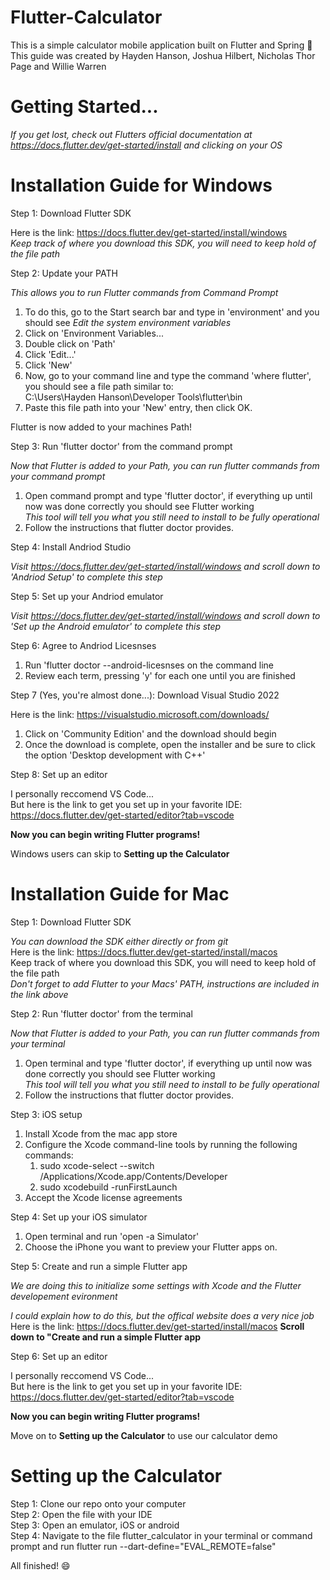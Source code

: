 # Flutter-Calculator
This is a simple calculator mobile application built on Flutter and Spring 📱 <br />
This guide was created by Hayden Hanson, Joshua Hilbert, Nicholas Thor Page and Willie Warren <br />

# Getting Started...
*If you get lost, check out Flutters official documentation at https://docs.flutter.dev/get-started/install and clicking on your OS* <br />

# Installation Guide for Windows

Step 1: Download Flutter SDK <br />

Here is the link: https://docs.flutter.dev/get-started/install/windows <br />
*Keep track of where you download this SDK, you will need to keep hold of the file path* <br />

Step 2: Update your PATH <br />

*This allows you to run Flutter commands from Command Prompt* <br />
1. To do this, go to the Start search bar and type in 'environment' and you should see *Edit the system environment variables* <br />
2. Click on 'Environment Variables... <br/>
3. Double click on 'Path' <br/>
4. Click 'Edit...' <br/>
5. Click 'New' <br/>
6. Now, go to your command line and type the command 'where flutter', you should see a file path similar to: <br/>
     C:\Users\Hayden Hanson\Developer Tools\flutter\bin <br/>
7. Paste this file path into your 'New' entry, then click OK. <br/>

Flutter is now added to your machines Path! <br/>

Step 3: Run 'flutter doctor' from the command prompt <br/>

*Now that Flutter is added to your Path, you can run flutter commands from your command prompt* <br/>
1. Open command prompt and type 'flutter doctor', if everything up until now was done correctly you should see Flutter working <br> *This tool will tell you what you still need to install to be fully operational*
2. Follow the instructions that flutter doctor provides. <br/>

Step 4: Install Andriod Studio <br/>

*Visit https://docs.flutter.dev/get-started/install/windows and scroll down to 'Andriod Setup' to complete this step* <br/>

Step 5: Set up your Andriod emulator <br/>

*Visit https://docs.flutter.dev/get-started/install/windows and scroll down to 'Set up the Android emulator' to complete this step* <br/>

Step 6: Agree to Andriod Licesnses <br/>

1. Run 'flutter doctor --android-licesnses on the command line <br/>
2. Review each term, pressing 'y' for each one until you are finished <br/>

Step 7 (Yes, you're almost done...): Download Visual Studio 2022 <br/>

Here is the link: https://visualstudio.microsoft.com/downloads/ <br/>
1. Click on 'Community Edition' and the download should begin <br/>
2. Once the download is complete, open the installer and be sure to click the option 'Desktop development with C++' <br/>

Step 8: Set up an editor <br/>

I personally reccomend VS Code... <br/>
But here is the link to get you set up in your favorite IDE: https://docs.flutter.dev/get-started/editor?tab=vscode <br/>

**Now you can begin writing Flutter programs!** <br/>

Windows users can skip to **Setting up the Calculator** <br/>

# Installation Guide for Mac

Step 1: Download Flutter SDK <br/>

*You can download the SDK either directly or from git* <br/>
Here is the link: https://docs.flutter.dev/get-started/install/macos <br/>
Keep track of where you download this SDK, you will need to keep hold of the file path <br/>
*Don't forget to add Flutter to your Macs' PATH, instructions are included in the link above* <br/>

Step 2: Run 'flutter doctor' from the terminal <br/>

*Now that Flutter is added to your Path, you can run flutter commands from your terminal* <br/>
1. Open terminal and type 'flutter doctor', if everything up until now was done correctly you should see Flutter working <br> *This tool will tell you what you still need to install to be fully operational*
2. Follow the instructions that flutter doctor provides. <br/>

Step 3: iOS setup <br/>

1. Install Xcode from the mac app store <br/>
2. Configure the Xcode command-line tools by running the following commands: <br/>
     1. sudo xcode-select --switch /Applications/Xcode.app/Contents/Developer <br/>
     2. sudo xcodebuild -runFirstLaunch <br/>
3. Accept the Xcode license agreements <br/>

Step 4: Set up your iOS simulator <br/>

1. Open terminal and run 'open -a Simulator' <br/>
2. Choose the iPhone you want to preview your Flutter apps on. <br/>

Step 5: Create and run a simple Flutter app <br/>

*We are doing this to initialize some settings with Xcode and the Flutter developement evironment* <br/>

*I could explain how to do this, but the offical website does a very nice job* <br/>
Here is the link: https://docs.flutter.dev/get-started/install/macos **Scroll down to "Create and run a simple Flutter app** <br/>

Step 6: Set up an editor <br/>

I personally reccomend VS Code... <br/>
But here is the link to get you set up in your favorite IDE: https://docs.flutter.dev/get-started/editor?tab=vscode <br/>

**Now you can begin writing Flutter programs!** <br/>

Move on to **Setting up the Calculator** to use our calculator demo<br/> 

# Setting up the Calculator

Step 1: Clone our repo onto your computer <br/>
Step 2: Open the file with your IDE <br/>
Step 3: Open an emulator, iOS or android <br/>
Step 4: Navigate to the file flutter_calculator in your terminal or command prompt and run flutter run --dart-define="EVAL_REMOTE=false" <br/>

All finished! 😄
